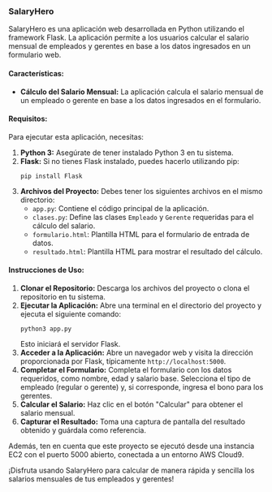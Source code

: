 ### SalaryHero

SalaryHero es una aplicación web desarrollada en Python utilizando el framework Flask. La aplicación permite a los usuarios calcular el salario mensual de empleados y gerentes en base a los datos ingresados en un formulario web.

#### Características:

- **Cálculo del Salario Mensual:** La aplicación calcula el salario mensual de un empleado o gerente en base a los datos ingresados en el formulario.

#### Requisitos:

Para ejecutar esta aplicación, necesitas:

1. **Python 3:** Asegúrate de tener instalado Python 3 en tu sistema.
2. **Flask:** Si no tienes Flask instalado, puedes hacerlo utilizando pip:
   ```
   pip install Flask
   ```
3. **Archivos del Proyecto:** Debes tener los siguientes archivos en el mismo directorio:
   - `app.py`: Contiene el código principal de la aplicación.
   - `clases.py`: Define las clases `Empleado` y `Gerente` requeridas para el cálculo del salario.
   - `formulario.html`: Plantilla HTML para el formulario de entrada de datos.
   - `resultado.html`: Plantilla HTML para mostrar el resultado del cálculo.

#### Instrucciones de Uso:

1. **Clonar el Repositorio:** Descarga los archivos del proyecto o clona el repositorio en tu sistema.
2. **Ejecutar la Aplicación:** Abre una terminal en el directorio del proyecto y ejecuta el siguiente comando:
   ```
   python3 app.py
   ```
   Esto iniciará el servidor Flask.
3. **Acceder a la Aplicación:** Abre un navegador web y visita la dirección proporcionada por Flask, típicamente `http://localhost:5000`.
4. **Completar el Formulario:** Completa el formulario con los datos requeridos, como nombre, edad y salario base. Selecciona el tipo de empleado (regular o gerente) y, si corresponde, ingresa el bono para los gerentes.
5. **Calcular el Salario:** Haz clic en el botón "Calcular" para obtener el salario mensual.
6. **Capturar el Resultado:** Toma una captura de pantalla del resultado obtenido y guárdala como referencia.

Además, ten en cuenta que este proyecto se ejecutó desde una instancia EC2 con el puerto 5000 abierto, conectada a un entorno AWS Cloud9.

¡Disfruta usando SalaryHero para calcular de manera rápida y sencilla los salarios mensuales de tus empleados y gerentes!

